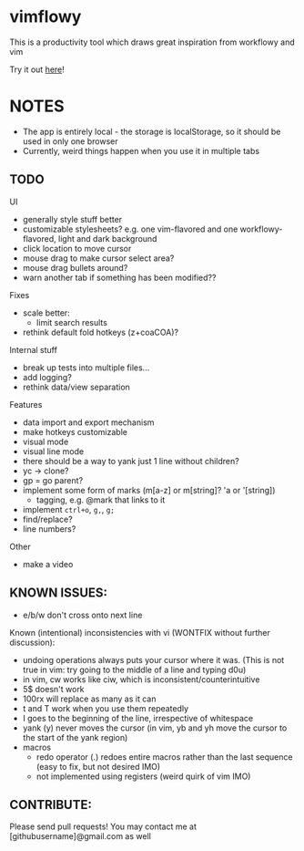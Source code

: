 # vimflowy

This is a productivity tool which draws great inspiration from workflowy and vim

Try it out [here](https://vimflowy.bitballoon.com)!

# NOTES #

- The app is entirely local - the storage is localStorage, so it should be used in only one browser
- Currently, weird things happen when you use it in multiple tabs

## TODO ##

UI
  - generally style stuff better
  - customizable stylesheets?  e.g. one vim-flavored and one workflowy-flavored, light and dark background
  - click location to move cursor
  - mouse drag to make cursor select area?
  - mouse drag bullets around?
  - warn another tab if something has been modified??

Fixes
  - scale better:
    - limit search results
  - rethink default fold hotkeys (z+coaCOA)?

Internal stuff
  - break up tests into multiple files...
  - add logging?
  - rethink data/view separation

Features
  - data import and export mechanism
  - make hotkeys customizable
  - visual mode
  - visual line mode
  - there should be a way to yank just 1 line without children?
  - yc -> clone?
  - gp = go parent?
  - implement some form of marks (m[a-z] or m[string]?  'a or '[string])
    - tagging, e.g. @mark that links to it
  - implement `ctrl+o`, `g,`, `g;`
  - find/replace?
  - line numbers?

Other
  - make a video

## KNOWN ISSUES: ##

- e/b/w don't cross onto next line

Known (intentional) inconsistencies with vi (WONTFIX without further discussion):
- undoing operations always puts your cursor where it was.  (This is not true in vim: try going to the middle of a line and typing d0u)
- in vim, cw works like ciw, which is inconsistent/counterintuitive
- 5$ doesn't work
- 100rx will replace as many as it can
- t and T work when you use them repeatedly
- I goes to the beginning of the line, irrespective of whitespace
- yank (y) never moves the cursor (in vim, yb and yh move the cursor to the start of the yank region)
- macros
  - redo operator (.) redoes entire macros rather than the last sequence (easy to fix, but not desired IMO)
  - not implemented using registers (weird quirk of vim IMO)

## CONTRIBUTE: ##

Please send pull requests!
You may contact me at [githubusername]@gmail.com as well
